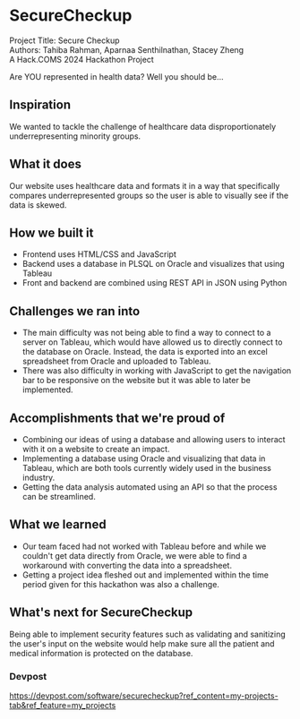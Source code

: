 
# SecureCheckup
Project Title: Secure Checkup  
Authors: Tahiba Rahman, Aparnaa Senthilnathan, Stacey Zheng  
A Hack.COMS 2024 Hackathon Project  

Are YOU represented in health data? Well you should be...

## Inspiration
We wanted to tackle the challenge of healthcare data disproportionately underrepresenting minority groups.

## What it does
Our website uses healthcare data and formats it in a way that specifically compares underrepresented groups so the user is able to visually see if the data is skewed. 

## How we built it
- Frontend uses HTML/CSS and JavaScript
- Backend uses a database in PLSQL on Oracle and visualizes that using Tableau
- Front and backend are combined using REST API in JSON using Python

## Challenges we ran into
- The main difficulty was not being able to find a way to connect to a server on Tableau, which would have allowed us to directly connect to the database on Oracle. Instead, the data is exported into an excel spreadsheet from Oracle and uploaded to Tableau. 
- There was also difficulty in working with JavaScript to get the navigation bar to be responsive on the website but it was able to later be implemented. 

## Accomplishments that we're proud of
- Combining our ideas of using a database and allowing users to interact with it on a website to create an impact.
- Implementing a database using Oracle and visualizing that data in Tableau, which are both tools currently widely used in the business industry.
- Getting the data analysis automated using an API so that the process can be streamlined.

## What we learned
- Our team faced had not worked with Tableau before and while we couldn't get data directly from Oracle, we were able to find a workaround with converting the data into a spreadsheet. 
- Getting a project idea fleshed out and implemented within the time period given for this hackathon was also a challenge. 

## What's next for SecureCheckup
Being able to implement security features such as validating and sanitizing the user's input on the website would help make sure all the patient and medical information is protected on the database. 

### Devpost
https://devpost.com/software/securecheckup?ref_content=my-projects-tab&ref_feature=my_projects 